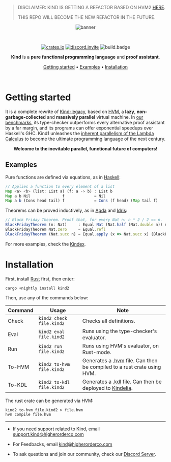 > DISCLAIMER: KIND IS GETTING A REFACTOR BASED ON HVM2 [HERE](https://github.com/HigherOrderCO/kind).
>
> THIS REPO WILL BECOME THE NEW REFACTOR IN THE FUTURE.

<div align="center">

![banner]

&nbsp;

[![crates.io][crates.io-badge]][crates.io]
[![discord.invite][discord.badge]][discord.invite]
![build.badge]

**Kind** is a **pure functional programming language** and **proof assistant**.

[Getting started](#getting-started) •
[Examples](#examples) •
[Installation](#installation)

&nbsp;

</div>

# Getting started

It is a complete rewrite of [Kind-legacy](https://github.com/HigherOrderCO/Kind-Legacy), based on
[HVM](https://github.com/HigherOrderCO/HVM1), a **lazy**, **non-garbage-collected** and **massively parallel** virtual
machine. In [our benchmarks](https://github.com/HigherOrderCO/Functional-Benchmarks), its type-checker outperforms every
alternative proof assistant by a far margin, and its programs can offer exponential speedups over Haskell's GHC. Kind1
unleashes the [inherent parallelism of the Lambda
Calculus](https://github.com/VictorTaelin/Interaction-Calculus) to become the ultimate programming language of
the next century.

<div align="center"><b>Welcome to the inevitable parallel, functional future of computers! </b></div>

## Examples

Pure functions are defined via equations, as in [Haskell](https://www.haskell.org/):

```javascript
// Applies a function to every element of a list
Map <a> <b> (list: List a) (f: a -> b) : List b
Map a b Nil              f             = Nil
Map a b (Cons head tail) f             = Cons (f head) (Map tail f)
```

Theorems can be proved inductively, as in [Agda](https://wiki.portal.chalmers.se/agda/pmwiki.php) and [Idris](https://www.idris-lang.org/):

```javascript
// Black Friday Theorem. Proof that, for every Nat n: n * 2 / 2 == n.
BlackFridayTheorem (n: Nat)     : Equal Nat (Nat.half (Nat.double n)) n
BlackFridayTheorem Nat.zero     = Equal.refl
BlackFridayTheorem (Nat.succ n) = Equal.apply (x => Nat.succ x) (BlackFridayTheorem n)
```

For more examples, check the [Kindex](https://github.com/HigherOrderCO/Kindex).

# Installation

First, install [Rust](https://www.rust-lang.org/tools/install) first, then enter:

```
cargo +nightly install kind2
```

Then, use any of the commands below:

Command    | Usage                     | Note
---------- | ------------------------- | --------------------------------------------------------------
Check      | `kind2 check  file.kind2` | Checks all definitions.
Eval       | `kind2 eval   file.kind2` | Runs using the type-checker's evaluator.
Run        | `kind2 run    file.kind2` | Runs using HVM's evaluator, on Rust-mode.
To-HVM     | `kind2 to-hvm file.kind2` | Generates a [.hvm](https://github.com/higherorderco/hvm) file. Can then be compiled to a rust crate using HVM.
To-KDL     | `kind2 to-kdl file.kind2` | Generates a [.kdl](https://github.com/kindelia/kindelia) file. Can then be deployed to [Kindelia](https://github.com/kindelia/kindelia).

The rust crate can be generated via HVM:

```
kind2 to-hvm file.kind2 > file.hvm
hvm compile file.hvm
```

---

- If you need support related to Kind, email [support.kind@higherorderco.com](mailto:support.kind@higherorderco.com)

- For Feedbacks, email [kind@higherorderco.com](mailto:kind@higherorderco.com)

- To ask questions and join our community, check our [Discord Server](https://discord.higherorderco.com).


[banner]: ./img/banner.png

[crates.io-badge]: https://img.shields.io/crates/v/kind2?style=flat-square
[crates.io]: https://crates.io/crates/zoxide

[discord.badge]: https://img.shields.io/discord/912426566838013994?style=flat-square
[discord.invite]: https://discord.higherorderco.com

[build.badge]: https://img.shields.io/github/actions/workflow/status/higherorderco/kind1/ci.yml?style=flat-square
